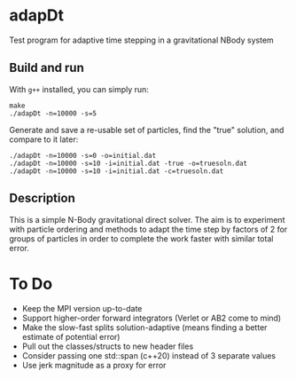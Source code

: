 # adapDt
Test program for adaptive time stepping in a gravitational NBody system

## Build and run
With `g++` installed, you can simply run:

	make
	./adapDt -n=10000 -s=5

Generate and save a re-usable set of particles, find the "true" solution, and compare to it later:

	./adapDt -n=10000 -s=0 -o=initial.dat
	./adapDt -n=10000 -s=10 -i=initial.dat -true -o=truesoln.dat
	./adapDt -n=10000 -s=10 -i=initial.dat -c=truesoln.dat

## Description
This is a simple N-Body gravitational direct solver. The aim is to experiment with particle ordering
and methods to adapt the time step by factors of 2 for groups of particles in order to complete
the work faster with similar total error.

# To Do
* Keep the MPI version up-to-date
* Support higher-order forward integrators (Verlet or AB2 come to mind)
* Make the slow-fast splits solution-adaptive (means finding a better estimate of potential error)
* Pull out the classes/structs to new header files
* Consider passing one std::span (c++20) instead of 3 separate values
* Use jerk magnitude as a proxy for error
